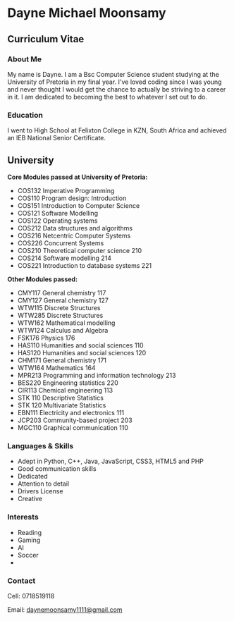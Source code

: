 # Dayne Michael Moonsamy
## Curriculum Vitae

### About Me
My name is Dayne. I am a Bsc Computer Science student studying at the University of Pretoria in my final year. I've loved coding since I was young and never thought I would get the chance to actually be striving to a career in it. I am dedicated to becoming the best to whatever I set out to do. 

### Education

I went to High School at Felixton College in KZN, South Africa and achieved an IEB National Senior Certificate.

## University
**Core Modules passed at University of Pretoria:**
- COS132 Imperative Programming
- COS110 Program design: Introduction
- COS151 Introduction to Computer Science
- COS121 Software Modelling
- COS122 Operating systems
- COS212 Data structures and algorithms
- COS216 Netcentric Computer Systems
- COS226 Concurrent Systems
- COS210 Theoretical computer science 210
- COS214 Software modelling 214
- COS221 Introduction to database systems 221

**Other Modules passed:** 
- CMY117 General chemistry 117
- CMY127 General chemistry 127
- WTW115 Discrete Structures
- WTW285 Discrete Structures
- WTW162 Mathematical modelling
- WTW124 Calculus and Algebra
- FSK176 Physics 176
- HAS110 Humanities and social sciences 110
- HAS120 Humanities and social sciences 120
- CHM171 General chemistry 171
- WTW164 Mathematics 164
- MPR213 Programming and information technology 213
- BES220 Engineering statistics 220
- CIR113 Chemical engineering 113
- STK 110 Descriptive Statistics
- STK 120 Multivariate Statistics
- EBN111 Electricity and electronics 111
- JCP203 Community-based project 203
- MGC110 Graphical communication 110



### Languages & Skills

- Adept in Python, C++, Java, JavaScript, CSS3, HTML5 and PHP
- Good communication skills
- Dedicated
- Attention to detail
- Drivers License
- Creative

### Interests

- Reading
- Gaming
- AI
- Soccer
- 

### Contact
Cell: 0718519118

Email: daynemoonsamy1111@gmail.com

